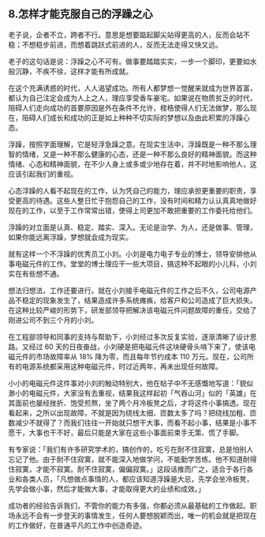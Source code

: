 ## 8.怎样才能克服自己的浮躁之心
老子说，企者不立，跨者不行。意思是想要踮起脚尖站得更高的人，反而会站不稳；不想稳步前进，而想着跳跃式前进的人，反而无法走得又快又远。


老子的这句话是说：浮躁之心不可有。做事要踏踏实实，一步一个脚印，更要如水般沉静，不疾不徐，这样才能有所成就。


在这个充满诱惑的时代，人人渴望成功。所有人都梦想一觉醒来就成为世界首富，都认为自己注定会成为人上之人，理应享受香车豪宅。如果说在物质贫乏的时代，阻碍人们走向成功的首要原因是外在条件不允许，桎梏使得人们无法做梦，那么现在，阻碍人们成长和成功的正是如上种种不切实际的梦想以及由此积累的浮躁心态。


浮躁，按照字面理解，它是轻浮急躁之意。在现实生活中，浮躁既是一种不那么理智的情绪，又是一种不那么健康的心态，还是一种不那么良好的精神面貌。而这种情绪、心态和精神面貌，在不少人身上或多或少地存在着，并不时地影响他人，这应该引起我们的重视。


心态浮躁的人看不起现在的工作，认为凭自己的能力，理应承担更重要的职责，享受更高的待遇。这些人整日忙于抱怨自己的工作，没有时间和精力认认真真地做好现在的工作，以至于工作常常出错，使得上司更加不敢把重要的工作委托给他们。


浮躁的对立面是认真、稳定、踏实、深入。无论是治学、为人，还是做事、管理，如果你能远离浮躁，梦想就会成为现实。


就有这样一个不浮躁的优秀员工小刘。小刘是电力电子专业的博士，领导安排他从事电磁元件的工作。堂堂的博士理应干一些大项目，搞这种不起眼的小儿科，小刘实在有些想不通。


想法归想法，工作还要进行。就在小刘接手电磁元件的工作之后不久，公司电源产品不稳定的现象发生了，结果造成许多系统瘫痪，给客户和公司造成了巨大损失。在这种比较严峻的形势下，研发部领导把解决该电磁元件问题故障的重任，交给了刚进公司不到三个月的小刘。


在工程部领导和同事的支持与帮助下，小刘经过多次反复实验，逐渐清晰了设计思路。又经过 60 天的日夜奋战，小刘硬是把电磁元件这块硬骨头啃下来了，使该电磁元件的市场故障率从 18% 降为零，而且每年节约成本 110 万元。现在，公司所有的电源系统都采用这种电磁元件，时过近两年，再未出现任何故障。


小小的电磁元件这件事对小刘的触动特别大，他在帖子中不无感慨地写道：「貌似渺小的电磁元件，大家没有去重视，结果我这样起初「气吞山河」似的「英雄」在其面前也屡经挫折、饱受煎熬，坐了两个月冷板凳之后，才将这件小事搞透。现在看起来，之所以出现故障，不就是因为绕线太细、匝数太多了吗？把绕线加粗、匝数减少不就得了？而我们往往一开始就只想干大事，而看不起小事，结果是小事不愿干，大事也干不好，最后只能是大家在这些小事面前束手无策、慌了手脚。


有专家说：「我们有许多研究学术的，搞创作的，吃亏在耐不住寂寞，总是怕别人忘记了他。由于耐不住寂寞，就不能深入地做学问，不能勤学苦练。他不知道耐得住寂寞，才能不寂寞。耐不住寂寞，偏偏寂寞。」这段话推而广之，适合于各行各业和各类人员，「凡想做点事情的人，都应该知道浮躁是大忌，先学会坐冷板凳，先学会做小事，然后才能做大事，才能取得更大的业绩和成效。」


成功者的经验告诉我们，不管你的能力有多强，你都必须从最基础的工作做起。职场永远不会有一步登天的事情发生，任何人要想脱颖而出，唯一的机会就是把现在的工作做好，在普通平凡的工作中创造奇迹。

